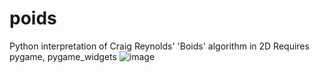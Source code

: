 # poids
Python interpretation of Craig Reynolds' 'Boids' algorithm in 2D
Requires pygame, pygame_widgets
![image](https://github.com/seanleekinahan/poids/assets/95532757/1757d51c-ea47-4655-a0f0-10903400112e)

